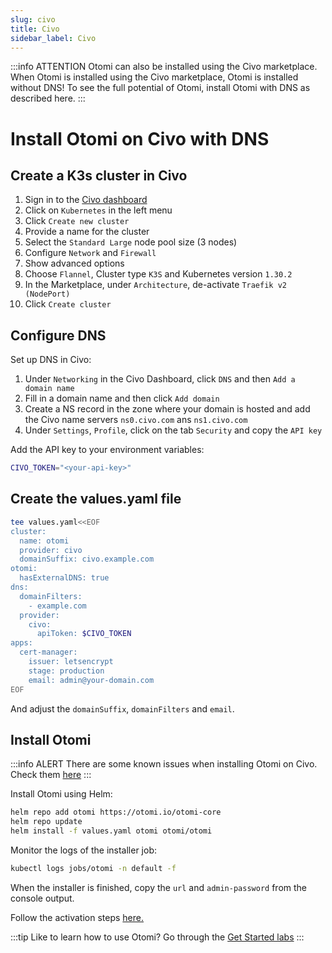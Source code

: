 ```yaml
---
slug: civo
title: Civo
sidebar_label: Civo
---
```


:::info ATTENTION
Otomi can also be installed using the Civo marketplace. When Otomi is installed using the Civo marketplace, Otomi is installed without DNS! To see the full potential of Otomi, install Otomi with DNS as described here.
:::

# Install Otomi on Civo with DNS

## Create a K3s cluster in Civo

1. Sign in to the [Civo dashboard](https://dashboard.civo.com/)
2. Click on `Kubernetes` in the left menu
3. Click `Create new cluster`
4. Provide a name for the cluster
5. Select the `Standard Large` node pool size (3 nodes)
6. Configure `Network` and `Firewall`
7. Show advanced options
8. Choose `Flannel`, Cluster type `K3S` and Kubernetes version `1.30.2`
9. In the Marketplace, under `Architecture`, de-activate `Traefik v2 (NodePort)`
10. Click `Create cluster`

## Configure DNS

Set up DNS in Civo:

1. Under `Networking` in the Civo Dashboard, click `DNS` and then `Add a domain name`
2. Fill in a domain name and then click `Add domain`
3. Create a NS record in the zone where your domain is hosted and add the Civo name servers `ns0.civo.com` ans `ns1.civo.com`
4. Under `Settings`, `Profile`, click on the tab `Security` and copy the `API key`

Add the API key to your environment variables:

```bash
CIVO_TOKEN="<your-api-key>"
```

## Create the values.yaml file

```bash
tee values.yaml<<EOF
cluster:
  name: otomi
  provider: civo
  domainSuffix: civo.example.com
otomi:
  hasExternalDNS: true
dns:
  domainFilters:
    - example.com
  provider:
    civo:
      apiToken: $CIVO_TOKEN
apps:
  cert-manager:
    issuer: letsencrypt
    stage: production
    email: admin@your-domain.com
EOF
```

And adjust the `domainSuffix`, `domainFilters` and `email`.

## Install Otomi

:::info ALERT
There are some known issues when installing Otomi on Civo. Check them [here](known-issues.md)
:::

Install Otomi using Helm:

```bash
helm repo add otomi https://otomi.io/otomi-core
helm repo update
helm install -f values.yaml otomi otomi/otomi
```

Monitor the logs of the installer job:

```bash
kubectl logs jobs/otomi -n default -f
```

When the installer is finished, copy the `url` and `admin-password` from the console output.

Follow the activation steps [here.](https://otomi.io/docs/get-started/activation)

:::tip
Like to learn how to use Otomi? Go through the [Get Started labs](../labs/overview.md)
:::
